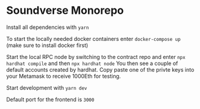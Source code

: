 # Soundverse Monorepo

Install all dependencies with `yarn`

To start the locally needed docker containers enter `docker-compose up` (make sure to install docker first)

Start the local RPC node by switching to the contract repo and enter `npx hardhat compile`
and then `npx hardhat node`
You then see a couple of default accounts created by hardhat. Copy paste one of the privte keys into your Metamask to receive 1000Eth for testing.

Start development with `yarn dev`

Default port for the frontend is `3000`
